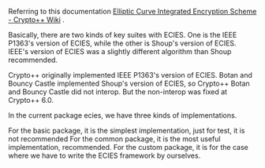 Referring to this
documentation [Elliptic Curve Integrated Encryption Scheme - Crypto++ Wiki](https://www.cryptopp.com/wiki/Elliptic_Curve_Integrated_Encryption_Scheme)
.

Basically, there are two kinds of key suites with ECIES. One is the IEEE P1363's version of ECIES, while the other is
Shoup's version of ECIES. IEEE's version of ECIES was a slightly different algorithm than Shoup recommended.

Crypto++ originally implemented IEEE P1363's version of ECIES. Botan and Bouncy Castle implemented Shoup's version of
ECIES, so Crypto++ Botan and Bouncy Castle did not interop. But the non-interop was fixed at Crypto++ 6.0.

In the current package ecies, we have three kinds of implementations.

For the basic package, it is the simplest implementation, just for test, it is not recommended
For the common package, it is the most useful implementation, recommended.
For the custom package, it is for the case where we have to write the ECIES framework by ourselves.
